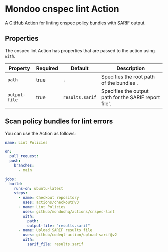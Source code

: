 # Mondoo cnspec lint Action

A [GitHub Action](https://github.com/features/actions) for linting cnspec policy bundles with SARIF output.

## Properties

The cnspec lint Action has properties that are passed to the action using `with`.

| Property      | Required | Default         | Description                                           |
| ------------- | -------- | --------------- | ----------------------------------------------------- |
| `path`        | true     | `.`             | Specifies the root path of the bundles .              |
| `output-file` | true     | `results.sarif` | Specifies the output path for the SARIF report file'. |

## Scan policy bundles for lint errors

You can use the Action as follows:

```yaml
name: Lint Policies

on:
  pull_request:
  push:
    branches:
      - main

jobs:
  build:
    runs-on: ubuntu-latest
    steps:
      - name: Checkout repository
        uses: actions/checkout@v3
      - name: Lint Policies
        uses: github/mondoohq/actions/cnspec-lint
        with:
          path: .
          output-file: "results.sarif"
      - name: Upload SARIF results file
        uses: github/codeql-action/upload-sarif@v2
        with:
          sarif_file: results.sarif
```
